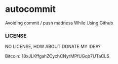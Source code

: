 # autocommit

Avoiding commit / push madness While Using Github

### LICENSE 

NO LICENSE, HOW ABOUT DONATE MY IDEA?

Bitcoin: 18xJLKffgahZCychCNyrMPfUGqb7UTaCLS 

